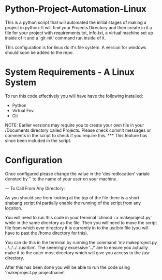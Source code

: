 # Python-Project-Automation-Linux

This is a python script that will automated the initial stages of making a project in python. It will find your Projects Directory and then create in it a file for your project with requirements.txt, info.txt, a virtual machine set up inside of it and a 'git init' command run inside of it.

This configuration is for linux do it's file system. A version for windows should soon be added to the repo.

# System Requirements - A Linux System

To run this code effectively you will have have the following installed:

- Python
- Virtual Env
- Git

NOTE: Earlier versions may require you to create your own file in your /Documents directory called Projects. Please check commit messages or comments in the script to check if you require this. \*\*\* This feature has since been included in the script.

# Configuration

Once configured please change the value in the 'desiredlocation' variale denoted by '<User name>' to the name of your user on your machine.

-- To Call From Any Directory:

As you should see from looking at the top of the file there is a short shabang script thi partially enable the running of the script from any location.

You will need to run this code in your terminal 'chmod +x makeproject.py' while in the same directory as the file.
Then you will need to move the script file from which ever directory it is currently in to the usr/bin file (you will have to past the /home directory for this).

You can do this in the terminal by running the command 'mv makeproject.py ../../../../usr/bin'. The seemingly excessive '../' are to ensure you actually make it to the outer most directory which will give you access to the /usr directory.

After this has been done you will be able to run the code using 'makeproject.py projectname'.
